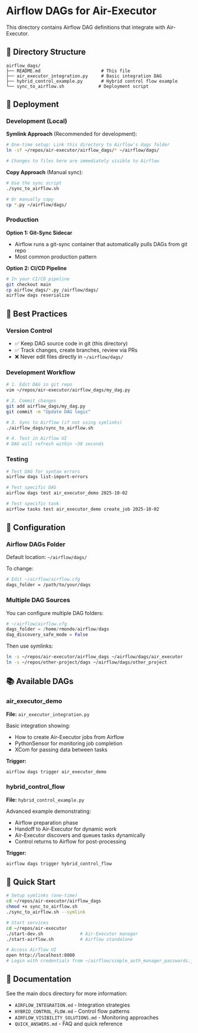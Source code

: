 # Airflow DAGs for Air-Executor

This directory contains Airflow DAG definitions that integrate with Air-Executor.

## 📁 Directory Structure

```
airflow_dags/
├── README.md                       # This file
├── air_executor_integration.py     # Basic integration DAG
├── hybrid_control_example.py       # Hybrid control flow example
└── sync_to_airflow.sh             # Deployment script
```

## 🔄 Deployment

### Development (Local)

**Symlink Approach** (Recommended for development):
```bash
# One-time setup: Link this directory to Airflow's dags folder
ln -sf ~/repos/air-executor/airflow_dags/* ~/airflow/dags/

# Changes to files here are immediately visible to Airflow
```

**Copy Approach** (Manual sync):
```bash
# Use the sync script
./sync_to_airflow.sh

# Or manually copy
cp *.py ~/airflow/dags/
```

### Production

**Option 1: Git-Sync Sidecar**
- Airflow runs a git-sync container that automatically pulls DAGs from git repo
- Most common production pattern

**Option 2: CI/CD Pipeline**
```bash
# In your CI/CD pipeline
git checkout main
cp airflow_dags/*.py /airflow/dags/
airflow dags reserialize
```

## 🎯 Best Practices

### Version Control
- ✅ Keep DAG source code in git (this directory)
- ✅ Track changes, create branches, review via PRs
- ❌ Never edit files directly in `~/airflow/dags/`

### Development Workflow
```bash
# 1. Edit DAG in git repo
vim ~/repos/air-executor/airflow_dags/my_dag.py

# 2. Commit changes
git add airflow_dags/my_dag.py
git commit -m "Update DAG logic"

# 3. Sync to Airflow (if not using symlinks)
./airflow_dags/sync_to_airflow.sh

# 4. Test in Airflow UI
# DAG will refresh within ~30 seconds
```

### Testing
```bash
# Test DAG for syntax errors
airflow dags list-import-errors

# Test specific DAG
airflow dags test air_executor_demo 2025-10-02

# Test specific task
airflow tasks test air_executor_demo create_job 2025-10-02
```

## 🔧 Configuration

### Airflow DAGs Folder
Default location: `~/airflow/dags/`

To change:
```bash
# Edit ~/airflow/airflow.cfg
dags_folder = /path/to/your/dags
```

### Multiple DAG Sources
You can configure multiple DAG folders:
```python
# ~/airflow/airflow.cfg
dags_folder = /home/rmondo/airflow/dags
dag_discovery_safe_mode = False
```

Then use symlinks:
```bash
ln -s ~/repos/air-executor/airflow_dags ~/airflow/dags/air_executor
ln -s ~/repos/other-project/dags ~/airflow/dags/other_project
```

## 📚 Available DAGs

### air_executor_demo
**File:** `air_executor_integration.py`

Basic integration showing:
- How to create Air-Executor jobs from Airflow
- PythonSensor for monitoring job completion
- XCom for passing data between tasks

**Trigger:**
```bash
airflow dags trigger air_executor_demo
```

### hybrid_control_flow
**File:** `hybrid_control_example.py`

Advanced example demonstrating:
- Airflow preparation phase
- Handoff to Air-Executor for dynamic work
- Air-Executor discovers and queues tasks dynamically
- Control returns to Airflow for post-processing

**Trigger:**
```bash
airflow dags trigger hybrid_control_flow
```

## 🚀 Quick Start

```bash
# Setup symlinks (one-time)
cd ~/repos/air-executor/airflow_dags
chmod +x sync_to_airflow.sh
./sync_to_airflow.sh --symlink

# Start services
cd ~/repos/air-executor
./start-dev.sh              # Air-Executor manager
./start-airflow.sh          # Airflow standalone

# Access Airflow UI
open http://localhost:8080
# Login with credentials from ~/airflow/simple_auth_manager_passwords.json.generated
```

## 📖 Documentation

See the main docs directory for more information:
- `AIRFLOW_INTEGRATION.md` - Integration strategies
- `HYBRID_CONTROL_FLOW.md` - Control flow patterns
- `AIRFLOW_VISIBILITY_SOLUTIONS.md` - Monitoring approaches
- `QUICK_ANSWERS.md` - FAQ and quick reference
